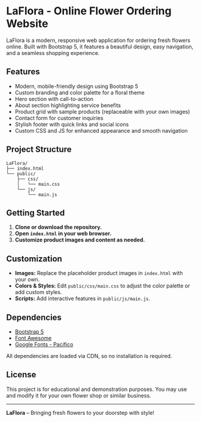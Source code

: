  # LaFlora - Online Flower Ordering Website

LaFlora is a modern, responsive web application for ordering fresh flowers online. Built with Bootstrap 5, it features a beautiful design, easy navigation, and a seamless shopping experience.

## Features

- Modern, mobile-friendly design using Bootstrap 5
- Custom branding and color palette for a floral theme
- Hero section with call-to-action
- About section highlighting service benefits
- Product grid with sample products (replaceable with your own images)
- Contact form for customer inquiries
- Stylish footer with quick links and social icons
- Custom CSS and JS for enhanced appearance and smooth navigation

## Project Structure

```
LaFlora/
├── index.html
└── public/
    ├── css/
    │   └── main.css
    └── js/
        └── main.js
```

## Getting Started

1. **Clone or download the repository.**
2. **Open `index.html` in your web browser.**
3. **Customize product images and content as needed.**

## Customization

- **Images:** Replace the placeholder product images in `index.html` with your own.
- **Colors & Styles:** Edit `public/css/main.css` to adjust the color palette or add custom styles.
- **Scripts:** Add interactive features in `public/js/main.js`.

## Dependencies

- [Bootstrap 5](https://getbootstrap.com/)
- [Font Awesome](https://fontawesome.com/)
- [Google Fonts - Pacifico](https://fonts.google.com/specimen/Pacifico)

All dependencies are loaded via CDN, so no installation is required.

## License

This project is for educational and demonstration purposes. You may use and modify it for your own flower shop or similar business.

---

**LaFlora** – Bringing fresh flowers to your doorstep with style!
